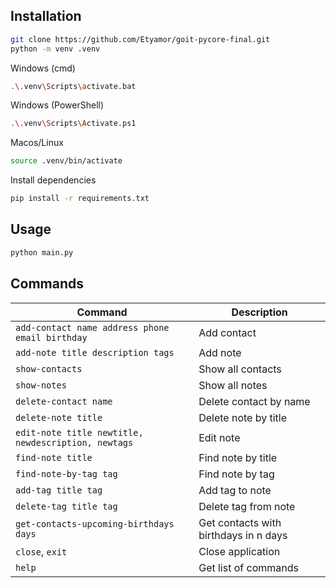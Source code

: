 ## Installation
```bash
git clone https://github.com/Etyamor/goit-pycore-final.git
python -m venv .venv
```
Windows (cmd)
```bash
.\.venv\Scripts\activate.bat
```
Windows (PowerShell)
```bash
.\.venv\Scripts\Activate.ps1
```
Macos/Linux
```bash
source .venv/bin/activate
```
Install dependencies
```bash
pip install -r requirements.txt
```
## Usage
```bash
python main.py
```
## Commands
| Command                                             | Description                           |
|-----------------------------------------------------|---------------------------------------|
| `add-contact name address phone email birthday`     | Add contact                           |
| `add-note title description tags`                   | Add note                              |
| `show-contacts`                                     | Show all contacts                     |
| `show-notes`                                        | Show all notes                        |
| `delete-contact name`                               | Delete contact by name                |
| `delete-note title`                                 | Delete note by title                  |
| `edit-note title newtitle, newdescription, newtags` | Edit note                             |
| `find-note title`                                   | Find note by title                    |
| `find-note-by-tag tag`                              | Find note by tag                      |
| `add-tag title tag`                                 | Add tag to note                       |
| `delete-tag title tag`                              | Delete tag from note                  |
| `get-contacts-upcoming-birthdays days`              | Get contacts with birthdays in n days |
| `close`, `exit`                                     | Close application                     |
| `help`                                              | Get list of commands                  |
